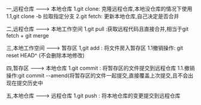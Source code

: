 一,远程仓库 ---> 本地仓库
1.git clone: 克隆远程仓库,本地没仓库的情况下使用
	1.1,git clone -b 拉取指定分支
2.git fetch: 更新本地仓库,自己决定是否合并


二,远程仓库 ---> 本地工作空间
1.git pull :获取远程代码且直接合并,相当于git fetch + git merge

三,本地工作空间 ---> 暂存区
1,git add : 将文件房入暂存区
	1.1撤销操作: git reset HEAD^ (不会删除本地修改)


四,暂存区 --->  本地仓库
1.git commit : 将暂存区的文件提交到远程仓库
	1.1.撤销操作:git commit --amend(将暂存区的文件一起提交,直接覆盖上次提交,且不会出现在提交历史中	
	
五,本地仓库 ---> 远程仓库
1.git push : 将本地仓库的变更提交到远程仓库


